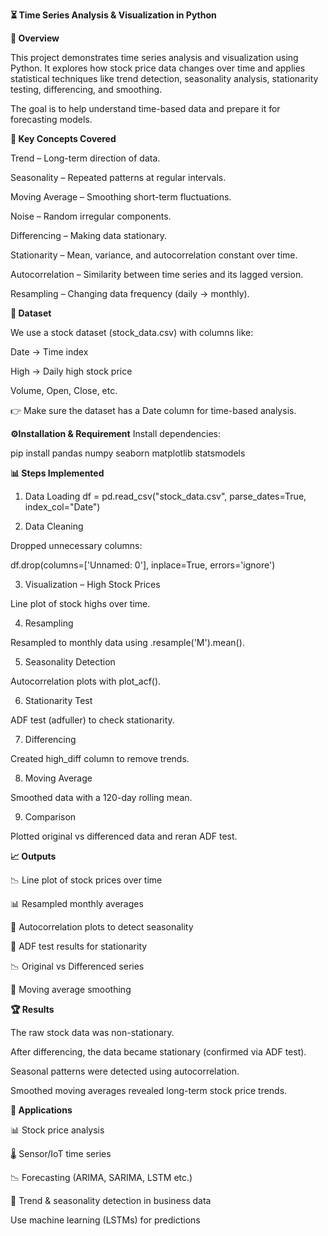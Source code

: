 **⏳ Time Series Analysis & Visualization in Python**

**📌 Overview**

This project demonstrates time series analysis and visualization using Python.
It explores how stock price data changes over time and applies statistical techniques like trend detection, seasonality analysis, stationarity testing, differencing, and smoothing.

The goal is to help understand time-based data and prepare it for forecasting models.

**🚀 Key Concepts Covered**

Trend – Long-term direction of data.

Seasonality – Repeated patterns at regular intervals.

Moving Average – Smoothing short-term fluctuations.

Noise – Random irregular components.

Differencing – Making data stationary.

Stationarity – Mean, variance, and autocorrelation constant over time.

Autocorrelation – Similarity between time series and its lagged version.

Resampling – Changing data frequency (daily → monthly).

**📂 Dataset**

We use a stock dataset (stock_data.csv) with columns like:

Date → Time index

High → Daily high stock price

Volume, Open, Close, etc.

👉 Make sure the dataset has a Date column for time-based analysis.

**⚙️Installation & Requirement**
  Install dependencies:

  pip install pandas numpy seaborn matplotlib statsmodels

**📊 Steps Implemented**
  1. Data Loading
  df = pd.read_csv("stock_data.csv", parse_dates=True, index_col="Date")

  2. Data Cleaning

  Dropped unnecessary columns:

  df.drop(columns=['Unnamed: 0'], inplace=True, errors='ignore')

  3. Visualization – High Stock Prices

   Line plot of stock highs over time.

  4. Resampling

Resampled to monthly data using .resample('M').mean().

  5. Seasonality Detection

Autocorrelation plots with plot_acf().

 6. Stationarity Test

ADF test (adfuller) to check stationarity.

 7. Differencing

Created high_diff column to remove trends.

 8. Moving Average

Smoothed data with a 120-day rolling mean.

 9. Comparison

Plotted original vs differenced data and reran ADF test.

**📈 Outputs**

📉 Line plot of stock prices over time

📊 Resampled monthly averages

🔄 Autocorrelation plots to detect seasonality

🧪 ADF test results for stationarity

📉 Original vs Differenced series

📏 Moving average smoothing

**🏆 Results**

The raw stock data was non-stationary.

After differencing, the data became stationary (confirmed via ADF test).

Seasonal patterns were detected using autocorrelation.

Smoothed moving averages revealed long-term stock price trends.

**📌 Applications**

📊 Stock price analysis

🌡️ Sensor/IoT time series

📉 Forecasting (ARIMA, SARIMA, LSTM etc.)

📆 Trend & seasonality detection in business data



Use machine learning (LSTMs) for predictions
